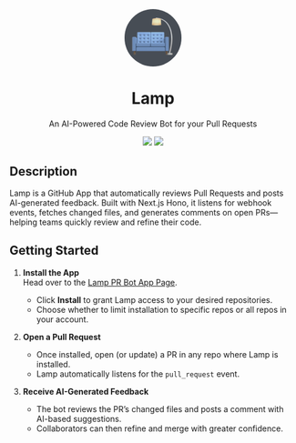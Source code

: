 <p align="center">
 <img width="100px" src="public/favicon.png" align="center" alt="GitHub Readme Stats" style="border-radius: 50px;" />
 <h1 align="center" style="border-radius: 10px; overflow: hidden;">Lamp</h1>
 <p align="center" style="border-radius: 10px; overflow: hidden;">An AI-Powered Code Review Bot for your Pull Requests</p>
</p>
<p align="center">
    <img src="https://img.shields.io/badge/License-MIT-green.svg"/>
    <img src="https://img.shields.io/badge/Hosted%20on-Vercel-black?logo=vercel"/>
</p>




## Description

Lamp is a GitHub App that automatically reviews Pull Requests and posts AI-generated feedback. Built with Next.js Hono, it listens for webhook events, fetches changed files, and generates comments on open PRs—helping teams quickly review and refine their code.

## Getting Started

1. **Install the App**  
   Head over to the [Lamp PR Bot App Page](https://github.com/apps/lamp-pr-bot).  
   - Click **Install** to grant Lamp access to your desired repositories.  
   - Choose whether to limit installation to specific repos or all repos in your account.

2. **Open a Pull Request**  
   - Once installed, open (or update) a PR in any repo where Lamp is installed.  
   - Lamp automatically listens for the `pull_request` event.

3. **Receive AI-Generated Feedback**  
   - The bot reviews the PR’s changed files and posts a comment with AI-based suggestions.  
   - Collaborators can then refine and merge with greater confidence.
